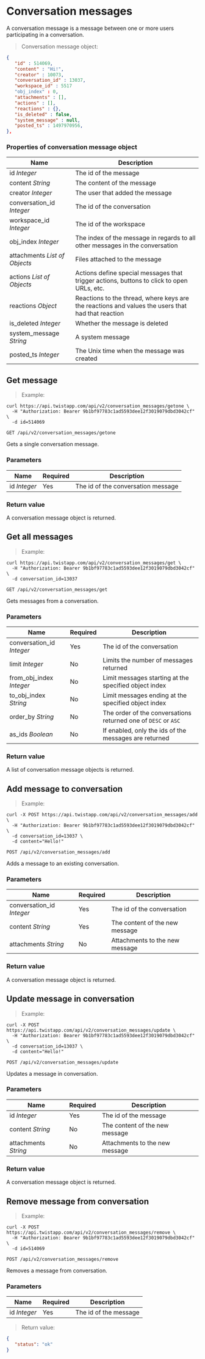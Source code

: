 # Conversation messages

A conversation message is a message between one or more users participating in a
conversation.

> Conversation message object:

```json
{
   "id" : 514069,
   "content" : "Hi!",
   "creator" : 10073,
   "conversation_id" : 13037,
   "workspace_id" : 5517
   "obj_index" : 0,
   "attachments" : [],
   "actions" : [],
   "reactions" : {},
   "is_deleted" : false,
   "system_message" : null,
   "posted_ts" : 1497970956,
},
```

### Properties of conversation message object

| Name | Description |
| ---- | --- |
| id *Integer* | The id of the message |
| content *String* | The content of the message |
| creator *Integer* | The user that added the message |
| conversation_id *Integer* | The id of the conversation |
| workspace_id *Integer* | The id of the workspace |
| obj_index *Integer* | The index of the message in regards to all other messages in the conversation |
| attachments *List of Objects* | Files attached to the message |
| actions *List of Objects* | Actions define special messages that trigger actions, buttons to click to open URLs, etc. |
| reactions *Object* | Reactions to the thread, where keys are the reactions and values the users that had that reaction |
| is_deleted *Integer* | Whether the message is deleted |
| system_message *String* | A system message |
| posted_ts *Integer* | The Unix time when the message was created |


## Get message

> Example:

```shell
curl https://api.twistapp.com/api/v2/conversation_messages/getone \
  -H "Authorization: Bearer 9b1bf97783c1ad5593dee12f3019079dbd3042cf" \
  -d id=514069
```

`GET /api/v2/conversation_messages/getone`

Gets a single conversation message.

### Parameters

| Name | Required | Description |
| --- | --- | --- |
| id *Integer* | Yes | The id of the conversation message |

### Return value

A conversation message object is returned.


## Get all messages

> Example:

```shell
curl https://api.twistapp.com/api/v2/conversation_messages/get \
  -H "Authorization: Bearer 9b1bf97783c1ad5593dee12f3019079dbd3042cf" \
  -d conversation_id=13037
```

`GET /api/v2/conversation_messages/get`

Gets messages from a conversation.

### Parameters

| Name | Required | Description |
| --- | --- | --- |
| conversation_id *Integer* | Yes | The id of the conversation |
| limit *Integer* | No | Limits the number of messages returned |
| from_obj_index *Integer* | No | Limit messages starting at the specified object index |
| to_obj_index *String* | No | Limit messages ending at the specified object index |
| order_by *String* | No | The order of the conversations returned one of `DESC` or `ASC` |
| as_ids *Boolean* | No | If enabled, only the ids of the messages are returned |

### Return value

A list of conversation message objects is returned.


## Add message to conversation

> Example:

```shell
curl -X POST https://api.twistapp.com/api/v2/conversation_messages/add \
  -H "Authorization: Bearer 9b1bf97783c1ad5593dee12f3019079dbd3042cf" \
  -d conversation_id=13037 \
  -d content="Hello!"
```

`POST /api/v2/conversation_messages/add`

Adds a message to an existing conversation.

### Parameters

| Name | Required | Description |
| --- | --- | --- |
| conversation_id *Integer* | Yes | The id of the conversation |
| content *String* | Yes | The content of the new message |
| attachments *String* | No | Attachments to the new message |

### Return value

A conversation message object is returned.


## Update message in conversation

> Example:

```shell
curl -X POST https://api.twistapp.com/api/v2/conversation_messages/update \
  -H "Authorization: Bearer 9b1bf97783c1ad5593dee12f3019079dbd3042cf" \
  -d conversation_id=13037 \
  -d content="Hello!"
```

`POST /api/v2/conversation_messages/update`

Updates a message in conversation.

### Parameters

| Name | Required | Description |
| --- | --- | --- |
| id *Integer* | Yes | The id of the message |
| content *String* | No | The content of the new message |
| attachments *String* | No | Attachments to the new message |

### Return value

A conversation message object is returned.


## Remove message from conversation

> Example:

```shell
curl -X POST https://api.twistapp.com/api/v2/conversation_messages/remove \
  -H "Authorization: Bearer 9b1bf97783c1ad5593dee12f3019079dbd3042cf" \
  -d id=514069
```

`POST /api/v2/conversation_messages/remove`

Removes a message from conversation.

### Parameters

| Name | Required | Description |
| --- | --- | --- |
| id *Integer* | Yes | The id of the message |

> Return value:

```json
{
   "status": "ok"
}
```
